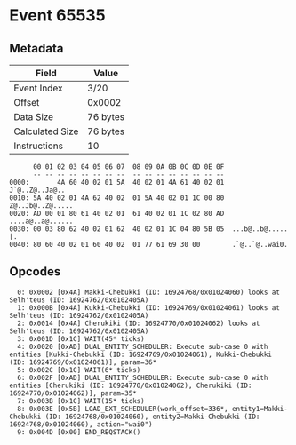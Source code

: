 # Event 65535

## Metadata

| Field           | Value    |
|-----------------|----------|
| Event Index     | 3/20     |
| Offset          | 0x0002   |
| Data Size       | 76 bytes |
| Calculated Size | 76 bytes |
| Instructions    | 10       |

```
      00 01 02 03 04 05 06 07  08 09 0A 0B 0C 0D 0E 0F
      -- -- -- -- -- -- -- --  -- -- -- -- -- -- -- --
0000:       4A 60 40 02 01 5A  40 02 01 4A 61 40 02 01    J`@..Z@..Ja@..
0010: 5A 40 02 01 4A 62 40 02  01 5A 40 02 01 1C 00 80  Z@..Jb@..Z@.....
0020: AD 00 01 80 61 40 02 01  61 40 02 01 1C 02 80 AD  ....a@..a@......
0030: 00 03 80 62 40 02 01 62  40 02 01 1C 04 80 5B 05  ...b@..b@.....[.
0040: 80 60 40 02 01 60 40 02  01 77 61 69 30 00        .`@..`@..wai0.  
```

## Opcodes

```
  0: 0x0002 [0x4A] Makki-Chebukki (ID: 16924768/0x01024060) looks at Selh'teus (ID: 16924762/0x0102405A)
  1: 0x000B [0x4A] Kukki-Chebukki (ID: 16924769/0x01024061) looks at Selh'teus (ID: 16924762/0x0102405A)
  2: 0x0014 [0x4A] Cherukiki (ID: 16924770/0x01024062) looks at Selh'teus (ID: 16924762/0x0102405A)
  3: 0x001D [0x1C] WAIT(45* ticks)
  4: 0x0020 [0xAD] DUAL_ENTITY_SCHEDULER: Execute sub-case 0 with entities [Kukki-Chebukki (ID: 16924769/0x01024061), Kukki-Chebukki (ID: 16924769/0x01024061)], param=36*
  5: 0x002C [0x1C] WAIT(6* ticks)
  6: 0x002F [0xAD] DUAL_ENTITY_SCHEDULER: Execute sub-case 0 with entities [Cherukiki (ID: 16924770/0x01024062), Cherukiki (ID: 16924770/0x01024062)], param=35*
  7: 0x003B [0x1C] WAIT(15* ticks)
  8: 0x003E [0x5B] LOAD_EXT_SCHEDULER(work_offset=336*, entity1=Makki-Chebukki (ID: 16924768/0x01024060), entity2=Makki-Chebukki (ID: 16924768/0x01024060), action="wai0")
  9: 0x004D [0x00] END_REQSTACK()
```
